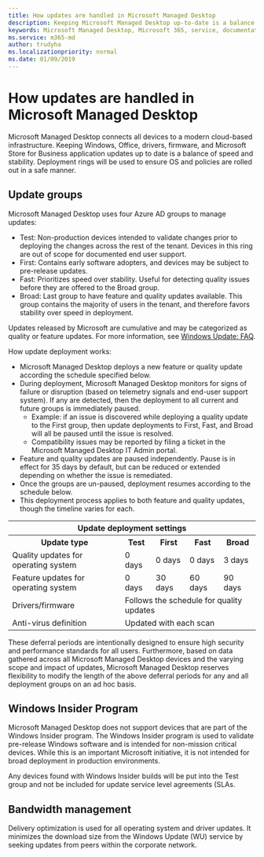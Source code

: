 ```yaml
---
title: How updates are handled in Microsoft Managed Desktop
description: Keeping Microsoft Managed Desktop up-to-date is a balance of speed and stability.
keywords: Microsoft Managed Desktop, Microsoft 365, service, documentation
ms.service: m365-md
author: trudyha
ms.localizationpriority: normal
ms.date: 01/09/2019
---
```


# How updates are handled in Microsoft Managed Desktop


<!--This topic is the target for a "Learn more" link in the Admin Portal (aka.ms/update-rings); do not delete.-->

<!--Update management -->

Microsoft Managed Desktop connects all devices to a modern cloud-based infrastructure. Keeping Windows, Office, drivers, firmware, and Microsoft Store for Business application updates up to date is a balance of speed and stability. Deployment rings will be used to ensure OS and policies are rolled out in a safe manner. 

## Update groups

Microsoft Managed Desktop uses four Azure AD groups to manage updates:

- Test: Non-production devices intended to validate changes prior to deploying the changes across the rest of the tenant. Devices in this ring are out of scope for documented end user support. 
- First: Contains early software adopters, and devices may be subject to pre-release updates.
- Fast: Prioritizes speed over stability. Useful for detecting quality issues before they are offered to the Broad group. 
- Broad: Last group to have feature and quality updates available. This group contains the majority of users in the tenant, and therefore favors stability over speed in deployment.

Updates released by Microsoft are cumulative and may be categorized as quality or feature updates.
For more information, see [Windows Update: FAQ](https://support.microsoft.com/help/12373/windows-update-faq). 

How update deployment works:
- Microsoft Managed Desktop deploys a new feature or quality update according the schedule specified below.
- During deployment, Microsoft Managed Desktop monitors for signs of failure or disruption (based on telemetry signals and end-user support system). If any are detected, then the deployment to all current and future groups is immediately paused.
    - Example: if an issue is discovered while deploying a quality update to the First group, then update deployments to First, Fast, and Broad will all be paused until the issue is resolved.
    - Compatibility issues may be reported by filing a ticket in the Microsoft Managed Desktop IT Admin portal.
- Feature and quality updates are paused independently. Pause is in effect for 35 days by default, but can be reduced or extended depending on whether the issue is remediated.
- Once the groups are un-paused, deployment resumes according to the schedule below.
- This deployment process applies to both feature and quality updates, though the timeline varies for each.

<table>
<tr><th colspan="5">Update deployment settings</th></tr>
<tr><th>Update type</th><th>Test</th><th>First</th><th>Fast</th><th>Broad</th></tr>
<tr><td>Quality updates for operating system</td><td>0 days</td><td>0 days</td><td>0 days</td><td>3 days</td></tr>
<tr><td>Feature updates for operating system</td><td>0 days</td><td>30 days</td><td>60 days</td><td>90 days</td></tr>
<tr><td>Drivers/firmware</td><td colspan="4">Follows the schedule for quality updates</td></tr>
<tr><td>Anti-virus definition</td><td colspan="4">Updated with each scan</td></tr>
</table>

These deferral periods are intentionally designed to ensure high security and performance standards for all users. Furthermore, based on data gathered across all Microsoft Managed Desktop devices and the varying scope and impact of updates, Microsoft Managed Desktop reserves flexibility to modify the length of the above deferral periods for any and all deployment groups on an ad hoc basis.

## Windows Insider Program

Microsoft Managed Desktop does not support devices that are part of the Windows Insider program. The Windows Insider program is used to validate pre-release Windows software and is intended for non-mission critical devices. While this is an important Microsoft initiative, it is not intended for broad deployment in production environments. 

Any devices found with Windows Insider builds will be put into the Test group and not be included for update service level agreements (SLAs.

## Bandwidth management

Delivery optimization is used for all operating system and driver updates. It minimizes the download size from the Windows Update (WU) service by seeking updates from peers within the corporate network.


